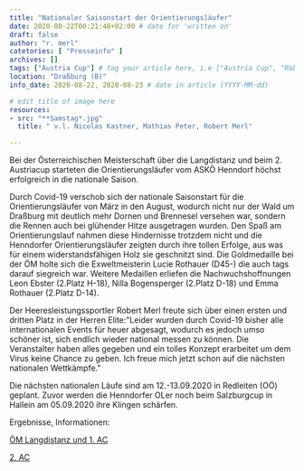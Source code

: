 ```yaml
---
title: "Nationaler Saisonstart der Orientierungsläufer"
date: 2020-08-22T00:21:48+02:00 # date for 'written on'
draft: false
author: "r. merl"
catetories: [ "Presseinfo" ]
archives: []
tags: ["Austria Cup"] # tag your article here, i.e ["Austria Cup", "Robert Merl"]
location: "Draßburg (B)"
info_date: 2020-08-22, 2020-08-23 # date in article (YYYY-MM-dd)

# edit title of image here
resources:
- src: "**Samstag*.jpg"
  title: " v.l. Nicolas Kastner, Mathias Peter, Robert Merl"

---
```


Bei der Österreichischen Meisterschaft über die Langdistanz und beim 2. Austriacup starteten die Orientierungsläufer vom ASKÖ Henndorf höchst erfolgreich in die nationale Saison.

<!--more-->

Durch Covid-19 verschob sich der nationale Saisonstart für die Orientierungsläufer von März in den August, wodurch nicht nur der Wald um Draßburg mit deutlich mehr Dornen und Brennesel versehen war, sondern die Rennen auch bei glühender Hitze ausgetragen wurden. Den Spaß am Orientierungslauf nahmen diese Hindernisse trotzdem nicht und die Henndorfer Orientierungsläufer zeigten durch ihre tollen Erfolge, aus was für einem widerstandsfähigen Holz sie geschnitzt sind. Die Goldmedaille bei der ÖM holte sich die Exweltmeisterin Lucie Rothauer (D45-) die auch tags darauf siegreich war. Weitere Medaillen erliefen die Nachwuchshoffnungen Leon Ebster (2.Platz H-18), Nilla Bogensperger (2.Platz D-18) und Emma Rothauer (2.Platz D-14).

Der Heeresleistungssportler Robert Merl freute sich über einen ersten und dritten Platz in der Herren Elite:"Leider wurden durch Covid-19 bisher alle internationalen Events für heuer abgesagt, wodurch es jedoch umso schöner ist, sich endlich wieder national messen zu können. Die Veranstalter haben alles gegeben und ein tolles Konzept erarbeitet um dem Virus keine Chance zu geben. Ich freue mich jetzt schon auf die nächsten nationalen Wettkämpfe."

Die nächsten nationalen Läufe sind am 12.-13.09.2020 in Redleiten (OÖ) geplant. Zuvor werden die Henndorfer OLer noch beim Salzburgcup in Hallein am 05.09.2020 ihre Klingen schärfen.

Ergebnisse, Informationen:

[ÖM Langdistanz und 1. AC](https://www.oefol.at/anne/?p=1&q=3&id=3111)

[2. AC](https://www.oefol.at/anne/?p=1&q=3&id=3119)